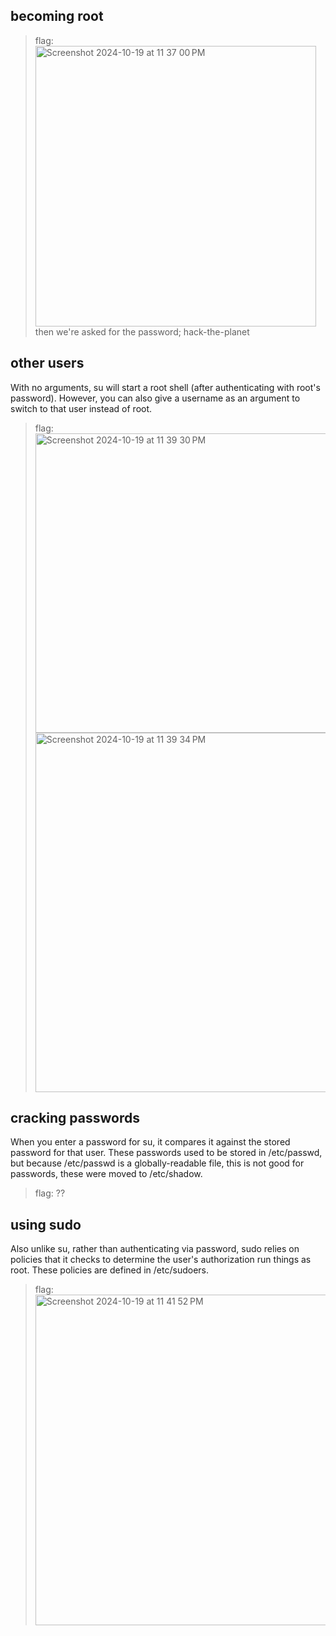 ## becoming root 
> flag: <img width="449" alt="Screenshot 2024-10-19 at 11 37 00 PM" src="https://github.com/user-attachments/assets/d6b38077-bc99-4814-8705-b6385066d009">
then we're asked for the password; hack-the-planet
## other users
With no arguments, su will start a root shell (after authenticating with root's password). However, you can also give a username as an argument to switch to that user instead of root. 
> flag: <img width="479" alt="Screenshot 2024-10-19 at 11 39 30 PM" src="https://github.com/user-attachments/assets/e31acae4-9dfd-4981-8ba3-c12ebd56ad10">
>  <img width="575" alt="Screenshot 2024-10-19 at 11 39 34 PM" src="https://github.com/user-attachments/assets/359fe723-9a8c-49d8-b200-49105d15b688">
## cracking passwords 
When you enter a password for su, it compares it against the stored password for that user. These passwords used to be stored in /etc/passwd, but because /etc/passwd is a globally-readable file, this is not good for passwords, these were moved to /etc/shadow.
> flag: ??
## using sudo
Also unlike su, rather than authenticating via password, sudo relies on policies that it checks to determine the user's authorization run things as root. These policies are defined in /etc/sudoers.
> flag: <img width="529" alt="Screenshot 2024-10-19 at 11 41 52 PM" src="https://github.com/user-attachments/assets/5b9c1d1d-230b-4681-a3e9-a9963ff3a6b4">


